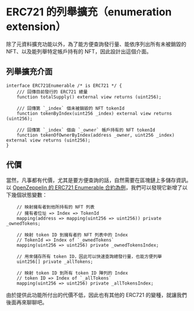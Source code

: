 # ERC721 的列舉擴充（enumeration extension）

除了元資料擴充功能以外，為了能方便查詢發行量、能依序列出所有未被銷毀的 NFT、以及能列舉特定帳戶持有的 NFT，因此設計出這個介面。

## 列舉擴充介面

```
interface ERC721Enumerable /* is ERC721 */ {
    /// 回傳目前發行的 ERC721 總量
    function totalSupply() external view returns (uint256);

    /// 回傳第 `_index` 個未被銷毀的 NFT tokenId
    function tokenByIndex(uint256 _index) external view returns (uint256);

    /// 回傳第 `_index` 個由 `_owner` 帳戶持有的 NFT tokenId
    function tokenOfOwnerByIndex(address _owner, uint256 _index) external view returns (uint256);
}
```

## 代價

當然，凡事都有代價，尤其是要方便查詢的話，自然需要在區塊鏈上多儲存資訊。以 [OpenZeppelin 的 ERC721 Enumerable 合約為例](https://github.com/OpenZeppelin/openzeppelin-contracts/blob/master/contracts/token/ERC721/extensions/ERC721Enumerable.sol)，我們可以發現它新增了以下幾個狀態變數：

```
    // 映射擁有者到他所持有的 NFT 列表
    // 擁有者位址 => Index => TokenId
    mapping(address => mapping(uint256 => uint256)) private _ownedTokens;

    // 映射 token ID 到擁有者的 NFT 列表中的 Index 
    // TokenId => Index of `_ownedTokens`
    mapping(uint256 => uint256) private _ownedTokensIndex;

    // 用來儲存所有 token ID，因此可以快速查詢總發行量，也能方便列舉
    uint256[] private _allTokens;

    // 映射 token ID 到所有 token ID 陣列的 Index
    // token ID => Index of `_allTokens`
    mapping(uint256 => uint256) private _allTokensIndex;
```

由於提供此功能所付出的代價不低，因此也有其他的 ERC721 的變種，就讓我們後面再來聊聊吧。
